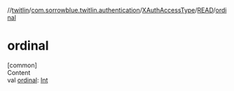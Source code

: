 //[twitlin](../../../index.md)/[com.sorrowblue.twitlin.authentication](../../index.md)/[XAuthAccessType](../index.md)/[READ](index.md)/[ordinal](ordinal.md)



# ordinal  
[common]  
Content  
val [ordinal](ordinal.md): [Int](https://kotlinlang.org/api/latest/jvm/stdlib/kotlin/-int/index.html)  



